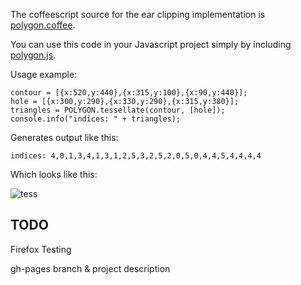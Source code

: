 The coffeescript source for the ear clipping implementation is [polygon.coffee](http://github.com/prideout/polygon.js/blob/master/src/polygon.coffee).

You can use this code in your Javascript project simply by including [polygon.js](http://github.com/prideout/polygon.js/blob/master/js/polygon.js).

Usage example:
      
    contour = [{x:520,y:440},{x:315,y:100},{x:90,y:440}];
    hole = [{x:300,y:290},{x:330,y:290},{x:315,y:380}];
    triangles = POLYGON.tessellate(contour, [hole]);
    console.info("indices: " + triangles);

Generates output like this:

    indices: 4,0,1,3,4,1,3,1,2,5,3,2,5,2,0,5,0,4,4,5,4,4,4,4 

Which looks like this:

![tess](http://github.com/prideout/polygon.js/raw/master/doc/tess.png)

TODO
----

Firefox Testing

gh-pages branch & project description
